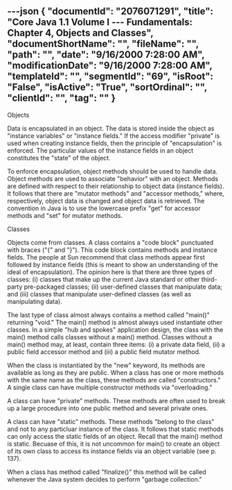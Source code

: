 ---json
{
  "documentId": "2076071291",
  "title": "Core Java 1.1 Volume I --- Fundamentals: Chapter 4, Objects and Classes",
  "documentShortName": "",
  "fileName": "",
  "path": "",
  "date": "9/16/2000 7:28:00 AM",
  "modificationDate": "9/16/2000 7:28:00 AM",
  "templateId": "",
  "segmentId": "69",
  "isRoot": "False",
  "isActive": "True",
  "sortOrdinal": "",
  "clientId": "",
  "tag": ""
}
---

Objects

Data is encapsulated in an object. The data is stored inside the object as &quot;instance variables&quot; or &quot;instance fields.&quot; If the access modifier &quot;private&quot; is used when creating instance fields, then the principle of &quot;encapsulation&quot; is enforced. The particular values of the instance fields in an object constitutes the &quot;state&quot; of the object.

To enforce encapsulation, object methods should be used to handle data. Object methods are used to associate &quot;behavior&quot; with an object. Methods are defined with respect to their relationship to object data (instance fields). It follows that there are &quot;mutator methods&quot; and &quot;accessor methods,&quot; where, respectively, object data is changed and object data is retrieved. The convention in Java is to use the lowercase prefix &quot;get&quot; for accessor methods and &quot;set&quot; for mutator methods.


Classes

Objects come from classes. A class contains a  &quot;code block&quot; punctuated with braces (&quot;{&quot; and &quot;}&quot;). This code block contains methods and instance fields. The people at Sun recommend that class methods appear first followed by instance fields (this is meant to show an understanding of the ideal of encapsulation). The opinion here is that there are three types of classes: (i) classes that make up the current Java standard or other third-party pre-packaged classes; (ii) user-defined classes that manipulate data; and (iii) classes that manipulate user-defined classes (as well as manipulating data).

The last type of class almost always contains a method called &quot;main()&quot; returning &quot;void.&quot; The main() method is almost always used instantiate other classes. In a simple &quot;hub and spokes&quot; application design, the class with the main() method calls classes without a main() method. Classes without a main() method may, at least, contain three items: (i) a private data field, (ii) a public field accessor method and (iii) a public field mutator method.

When the class is instantiated by the &quot;new&quot; keyword, its methods are available as long as they are public. When a class has one or more methods with the same name as the class, these methods are called &quot;constructors.&quot; A single class can have multiple constructor methods via &quot;overloading.&quot;

A class can have &quot;private&quot; methods. These methods are often used to break up a large procedure into one public method and several private ones.

A class can have &quot;static&quot; methods. These methods &quot;belong to the class&quot; and not to any particluar instance of the class. It follows that static methods can only access the static fields of an object. Recall that the main() method is static. Becuase of this, it is not uncommon for main() to create an object of its own class to access its instance fields via an object variable (see p. 137).

When a class has method called &quot;finalize()&quot; this method will be called whenever the Java system decides to perform &quot;garbage collection.&quot;
